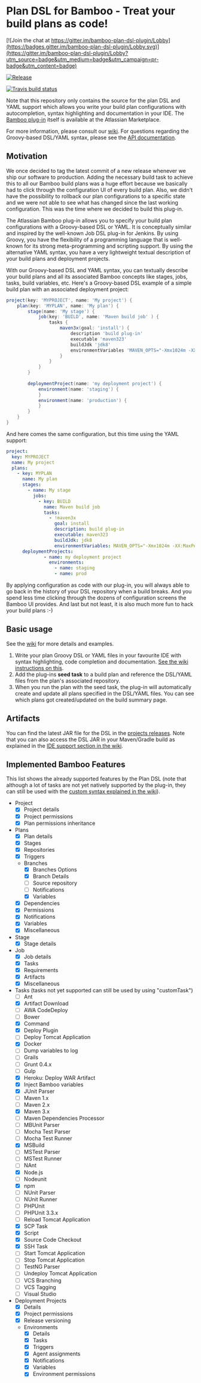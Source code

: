 # Plan DSL for Bamboo - Treat your build plans as code!

[![Join the chat at https://gitter.im/bamboo-plan-dsl-plugin/Lobby](https://badges.gitter.im/bamboo-plan-dsl-plugin/Lobby.svg)](https://gitter.im/bamboo-plan-dsl-plugin/Lobby?utm_source=badge&utm_medium=badge&utm_campaign=pr-badge&utm_content=badge)

[![Release](https://img.shields.io/github/release/mibexsoftware/bamboo-plan-dsl-plugin.svg?label=maven%20version)](https://jitpack.io/#mibexsoftware/bamboo-plan-dsl-plugin)

[![Travis build status](https://travis-ci.org/mibexsoftware/bamboo-plan-dsl-plugin.svg?branch=master)](https://travis-ci.org/mibexsoftware/bamboo-plan-dsl-plugin)


Note that this repository only contains the source for the plan DSL and YAML support which allows you write your build
plan configurations with autocompletion, syntax highlighting and documentation in your IDE. The 
[Bamboo plug-in](https://marketplace.atlassian.com/plugins/ch.mibex.bamboo.plandsl) itself is available at the 
Atlassian Marketplace. 

For more information, please consult our [wiki](https://github.com/mibexsoftware/bamboo-plan-dsl-plugin/wiki). For
questions regarding the Groovy-based DSL/YAML syntax, please see the
[API documentation](https://mibexsoftware.github.io/bamboo-plan-dsl-plugin/).

## Motivation
We once decided to tag the latest commit of a new release whenever we ship our software to production. Adding the 
necessary build task to achieve this to all our Bamboo build plans was a huge effort because we basically had to click 
through the configuration UI of every build plan. Also, we didn't have the possibility to rollback our plan 
configurations to a specific state and we were not able to see what has changed since the last working configuration.
This was the time where we decided to build this plug-in.

The Atlassian Bamboo plug-in allows you to specify your build plan configurations with a Groovy-based DSL or YAML. It is
conceptually similar and inspired by the well-known Job DSL plug-in for Jenkins. By using Groovy, you have the 
flexibility of a programming language that is well-known for its strong meta-programming and scripting support. By using
the alternative YAML syntax, you have a very lightweight textual description of your build plans and deployment projects.

With our Groovy-based DSL and YAML syntax, you can textually describe your build plans and all its associated Bamboo
concepts like stages, jobs, tasks, build variables, etc. Here's a Groovy-based DSL example of a simple build plan with
an associated deployment project:

```groovy
project(key: 'MYPROJECT', name: 'My project') {
    plan(key: 'MYPLAN', name: 'My plan') {
        stage(name: 'My stage') {
            job(key: 'BUILD', name: 'Maven build job' ) {
                tasks {
                    maven3x(goal: 'install') {
                        description 'build plug-in'
                        executable 'maven323'
                        buildJdk 'jdk8'
                        environmentVariables 'MAVEN_OPTS="-Xmx1024m -XX:MaxPermSize=128m"'
                    }
                }
            }
        }
        
        deploymentProject(name: 'my deployment project') {
            environment(name: 'staging') {
            }
            environment(name: 'production') {
            }
        }
    }
}
```

And here comes the same configuration, but this time using the YAML support:

```yml
project:
  key: MYPROJECT
  name: My project
  plans:
    - key: MYPLAN
      name: My plan
      stages:
        - name: My stage
          jobs:
            - key: BUILD
              name: Maven build job
              tasks:
                - !maven3x
                  goal: install
                  description: build plug-in
                  executable: maven323
                  buildJdk: jdk8
                  environmentVariables: MAVEN_OPTS="-Xmx1024m -XX:MaxPermSize=128m"
      deploymentProjects:
              - name: my deployment project
                environments:
                  - name: staging
                  - name: prod
```

By applying configuration as code with our plug-in, you will always able to go back in the history of your DSL repository
when a build breaks. And you spend less time clicking through the dozens of configuration screens the Bamboo UI 
provides. And last but not least, it is also much more fun to hack your build plans :-)


## Basic usage
See the [wiki](https://github.com/mibexsoftware/bamboo-plan-dsl-plugin/wiki) for more details and examples.

1. Write your plan Groovy DSL or YAML files in your favourite IDE with syntax highlighting, code completion and documentation.
[See the wiki instructions on this](https://github.com/mibexsoftware/bamboo-plan-dsl-plugin/wiki/IDE-support).
2. Add the plug-ins **seed task** to a build plan and reference the DSL/YAML files from the plan's associated repository.
3. When you run the plan with the seed task, the plug-in will automatically create and update all plans specified
   in the DSL/YAML files. You can see which plans got created/updated on the build summary page.
   
   
## Artifacts
You can find the latest JAR file for the DSL in the [projects releases](https://github.com/mibexsoftware/bamboo-plan-dsl-plugin/releases).
Note that you can also access the DSL JAR in your Maven/Gradle build as explained in the 
[IDE support section in the wiki](https://github.com/mibexsoftware/bamboo-plan-dsl-plugin/wiki/IDE-support). 


## Implemented Bamboo Features
This list shows the already supported features by the Plan DSL (note that although a lot of tasks are not yet natively
supported by the plug-in, they can still be used with the 
[custom syntax explained in the wiki](https://github.com/mibexsoftware/bamboo-plan-dsl-plugin/wiki/Bamboo-tasks)).

- Project 
    - [x] Project details
    - [x] Project permissions
    - [x] Plan permissions inheritance
- Plans
    - [x] Plan details
    - [x] Stages
    - [x] Repositories
    - [x] Triggers
    - Branches
        - [x] Branches Options
        - [x] Branch Details
        - [ ] Source repository
        - [ ] Notifications
        - [x] Variables
    - [x] Dependencies
    - [x] Permissions
    - [x] Notifications
    - [x] Variables
    - [x] Miscellaneous
- Stage
    - [x] Stage details
- Job
    - [x] Job details
    - [x] Tasks
    - [x] Requirements
    - [x] Artifacts
    - [x] Miscellaneous
- Tasks (tasks not yet supported can still be used by using "customTask")
    - [ ] Ant
    - [x] Artifact Download
    - [ ] AWA CodeDeploy
    - [ ] Bower
    - [x] Command
    - [x] Deploy Plugin
    - [ ] Deploy Tomcat Application
    - [x] Docker
    - [ ] Dump variables to log
    - [ ] Grails
    - [ ] Grunt 0.4.x
    - [ ] Gulp
    - [x] Heroku: Deploy WAR Artifact
    - [x] Inject Bamboo variables
    - [x] JUnit Parser
    - [ ] Maven 1.x
    - [ ] Maven 2.x
    - [x] Maven 3.x
    - [ ] Maven Dependencies Processor
    - [ ] MBUnit Parser
    - [ ] Mocha Test Parser
    - [ ] Mocha Test Runner
    - [x] MSBuild
    - [ ] MSTest Parser
    - [ ] MSTest Runner
    - [ ] NAnt
    - [x] Node.js
    - [ ] Nodeunit
    - [x] npm
    - [ ] NUnit Parser
    - [ ] NUnit Runner
    - [ ] PHPUnit
    - [ ] PHPUnit 3.3.x
    - [ ] Reload Tomcat Application
    - [x] SCP Task
    - [x] Script
    - [x] Source Code Checkout
    - [x] SSH Task
    - [ ] Start Tomcat Application
    - [ ] Stop Tomcat Application
    - [ ] TestNG Parser
    - [ ] Undeploy Tomcat Application
    - [ ] VCS Branching
    - [ ] VCS Tagging
    - [ ] Visual Studio
- Deployment Projects
    - [x] Details
    - [x] Project permissions
    - [x] Release versioning
    - Environments
        - [x] Details
        - [x] Tasks
        - [x] Triggers
        - [x] Agent assignments
        - [x] Notifications
        - [x] Variables
        - [x] Environment permissions
